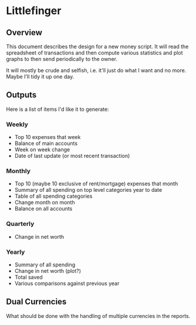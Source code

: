 # Littlefinger

## Overview

This document describes the design for a new money script. It will read the spreadsheet of transactions and then compute various statistics and plot graphs to then send periodically to the owner.

It will mostly be crude and selfish, i.e. it'll just do what I want and no more. Maybe I'll tidy it up one day.

## Outputs

Here is a list of items I'd like it to generate:

### Weekly

* Top 10 expenses that week
* Balance of main accounts
* Week on week change
* Date of last update (or most recent transaction)

### Monthly

* Top 10 (maybe 10 exclusive of rent/mortgage) expenses that month
* Summary of all spending on top level categories year to date
* Table of all spending categories
* Change month on month
* Balance on all accounts

### Quarterly

* Change in net worth

### Yearly

* Summary of all spending
* Change in net worth (plot?)
* Total saved
* Various comparisons against previous year

## Dual Currencies

What should be done with the handling of multiple currencies in the reports.
